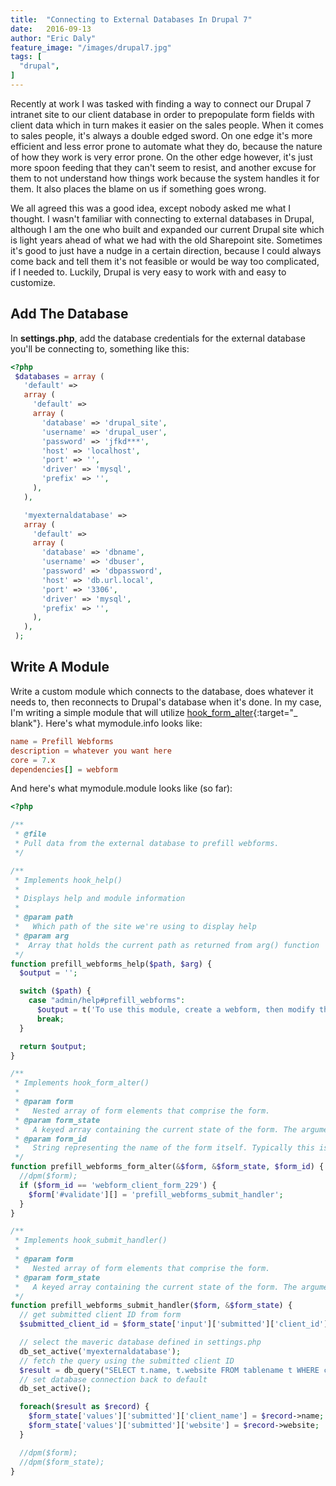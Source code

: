 ```yaml
---
title:  "Connecting to External Databases In Drupal 7"
date:   2016-09-13
author: "Eric Daly"
feature_image: "/images/drupal7.jpg"
tags: [
  "drupal",
]
---
```


Recently at work I was tasked with finding a way to connect our Drupal 7 intranet site to our client database in order to prepopulate form fields with client data which in turn makes it easier on the sales people. When it comes to sales people, it's always a double edged sword. On one edge it's more efficient and less error prone to automate what they do, because the nature of how they work is very error prone. On the other edge however, it's just more spoon feeding that they can't seem to resist, and another excuse for them to not understand how things work because the system handles it for them. It also places the blame on us if something goes wrong.  

We all agreed this was a good idea, except nobody asked me what I thought. I wasn't familiar with connecting to external databases in Drupal, although I am the one who built and expanded our current Drupal site which is light years ahead of what we had with the old Sharepoint site. Sometimes it's good to just have a nudge in a certain direction, because I could always come back and tell them it's not feasible or would be way too complicated, if I needed to. Luckily, Drupal is very easy to work with and easy to customize.  

Add The Database
----------------

In **settings.php**, add the database credentials for the external database you'll be connecting to, something like this:
```php
<?php
 $databases = array (
   'default' =>
   array (
     'default' =>
     array (
       'database' => 'drupal_site',
       'username' => 'drupal_user',
       'password' => 'jfkd***',
       'host' => 'localhost',
       'port' => '',
       'driver' => 'mysql',
       'prefix' => '',
     ),
   ),

   'myexternaldatabase' =>
   array (
     'default' =>
     array (
       'database' => 'dbname',
       'username' => 'dbuser',
       'password' => 'dbpassword',
       'host' => 'db.url.local',
       'port' => '3306',
       'driver' => 'mysql',
       'prefix' => '',
     ),
   ),
 );
```

Write A Module
--------------

Write a custom module which connects to the database, does whatever it needs to, then reconnects to Drupal's database when it's done. In my case, I'm writing a simple module that will utilize [hook_form_alter][hookformalter]{:target="_ blank"}. Here's what mymodule.info looks like:
```conf
name = Prefill Webforms
description = whatever you want here
core = 7.x
dependencies[] = webform
```

And here's what mymodule.module looks like (so far):

```php
<?php

/**
 * @file
 * Pull data from the external database to prefill webforms.
 */

/**
 * Implements hook_help()
 *
 * Displays help and module information
 *
 * @param path
 *   Which path of the site we're using to display help
 * @param arg
 *  Array that holds the current path as returned from arg() function
 */
function prefill_webforms_help($path, $arg) {
  $output = '';

  switch ($path) {
    case "admin/help#prefill_webforms":
      $output = t('To use this module, create a webform, then modify the code of this module to handle that particular form upon submission.');
      break;
  }

  return $output;
}

/**
 * Implements hook_form_alter()
 *
 * @param form
 *   Nested array of form elements that comprise the form.
 * @param form_state
 *   A keyed array containing the current state of the form. The arguments that drupal_get_form() was originally called with are available in the array $form_state['build_info']['args'].
 * @param form_id
 *   String representing the name of the form itself. Typically this is the name of the function that generated the form.
 */
function prefill_webforms_form_alter(&$form, &$form_state, $form_id) {
  //dpm($form);
  if ($form_id == 'webform_client_form_229') {
    $form['#validate'][] = 'prefill_webforms_submit_handler';
  }
}

/**
 * Implements hook_submit_handler()
 *
 * @param form
 *   Nested array of form elements that comprise the form.
 * @param form_state
 *   A keyed array containing the current state of the form. The arguments that drupal_get_form() was originally called with are available in the array $form_state['build_info']['args'].
 */
function prefill_webforms_submit_handler($form, &$form_state) {
  // get submitted client ID from form
  $submitted_client_id = $form_state['input']['submitted']['client_id'];

  // select the maveric database defined in settings.php
  db_set_active('myexternaldatabase');
  // fetch the query using the submitted client ID
  $result = db_query("SELECT t.name, t.website FROM tablename t WHERE client_id = :client_id", arrary('client_id'=>$submitted_client_id));
  // set database connection back to default
  db_set_active();

  foreach($result as $record) {
    $form_state['values']['submitted']['client_name'] = $record->name;
    $form_state['values']['submitted']['website'] = $record->website;
  }

  //dpm($form);
  //dpm($form_state);
}
```

[hookformalter]: https://api.drupal.org/api/drupal/modules%21system%21system.api.php/function/hook_form_alter/7.x
